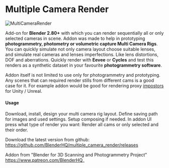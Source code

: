# Multiple Camera Render
![MultiCameraRender](https://user-images.githubusercontent.com/16822993/89035314-63de3d00-d343-11ea-9831-59a3223a0217.JPG)

Add-on for **Blender 2.80+** with which you can render sequentially all or only selected cameras in scene.
Addon was made to help in prototyping **photogrammetry, photometry or volumetric capture Multi Camera Rigs**.
You can quickly simulate not only camera layout choose suitable lenses, and simulate real cameras and lenses imperfections. Like lens distortions, DOF and aberrations.
Quickly render with **Eevee** or **Cycles** and test this renders as a synthetic dataset in your favourite **photogrammetry software**.

Addon itself is not limited to use only for photogrammetry and prototyping. Any scenes that can required render stills from different cams is a good case for it.
For example addon would be good for rendering proxy [impostors](https://docs.unrealengine.com/en-US/Engine/Content/Tools/RenderToTextureTools/3/index.html) for Unity / Unreal. 

#### Usage

Download, install, design your multi camera rig layout. Define saving path for images and used settings. Setup composing if needed.
In addon UI press what type of render you want: Render all cams or only selected and their order.


Download the latest version from github: https://github.com/BlenderHQ/multiple_camera_render/releases
 
Addon from "Blender for 3D Scanning and Photogrammetry Project"  https://www.patreon.com/BlenderHQ_
